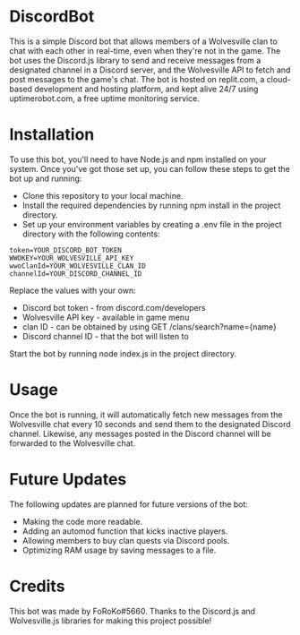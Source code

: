# DiscordBot
This is a simple Discord bot that allows members of a Wolvesville clan to chat with each other in real-time, even when they're not in the game. The bot uses the Discord.js library to send and receive messages from a designated channel in a Discord server, and the Wolvesville API to fetch and post messages to the game's chat. The bot is hosted on replit.com, a cloud-based development and hosting platform, and kept alive 24/7 using uptimerobot.com, a free uptime monitoring service.

# Installation
To use this bot, you'll need to have Node.js and npm installed on your system. Once you've got those set up, you can follow these steps to get the bot up and running:

* Clone this repository to your local machine.
* Install the required dependencies by running npm install in the project directory.
* Set up your environment variables by creating a .env file in the project directory with the following contents:

```
token=YOUR_DISCORD_BOT_TOKEN
WWOKEY=YOUR_WOLVESVILLE_API_KEY
wwoClanId=YOUR_WOLVESVILLE_CLAN_ID
channelId=YOUR_DISCORD_CHANNEL_ID
```

Replace the values with your own:

* Discord bot token - from discord.com/developers
* Wolvesville API key - available in game menu
* clan ID - can be obtained by using GET /clans/search?name={name}
* Discord channel ID - that the bot will listen to

Start the bot by running node index.js in the project directory.

# Usage
Once the bot is running, it will automatically fetch new messages from the Wolvesville chat every 10 seconds and send them to the designated Discord channel. Likewise, any messages posted in the Discord channel will be forwarded to the Wolvesville chat.

# Future Updates
The following updates are planned for future versions of the bot:

* Making the code more readable.
* Adding an automod function that kicks inactive players.
* Allowing members to buy clan quests via Discord pools.
* Optimizing RAM usage by saving messages to a file.
# Credits
This bot was made by FoRoKo#5660. Thanks to the Discord.js and Wolvesville.js libraries for making this project possible!
